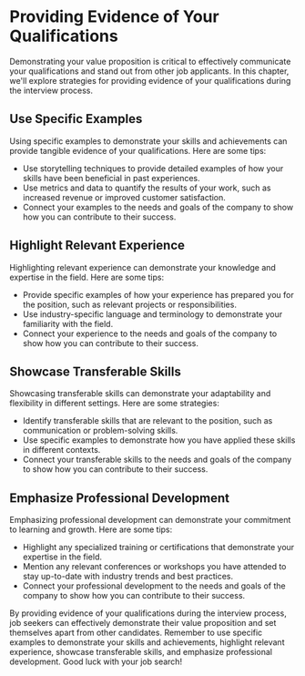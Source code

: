 Providing Evidence of Your Qualifications
==========================================================================================

Demonstrating your value proposition is critical to effectively communicate your qualifications and stand out from other job applicants. In this chapter, we'll explore strategies for providing evidence of your qualifications during the interview process.

Use Specific Examples
---------------------

Using specific examples to demonstrate your skills and achievements can provide tangible evidence of your qualifications. Here are some tips:

* Use storytelling techniques to provide detailed examples of how your skills have been beneficial in past experiences.
* Use metrics and data to quantify the results of your work, such as increased revenue or improved customer satisfaction.
* Connect your examples to the needs and goals of the company to show how you can contribute to their success.

Highlight Relevant Experience
-----------------------------

Highlighting relevant experience can demonstrate your knowledge and expertise in the field. Here are some tips:

* Provide specific examples of how your experience has prepared you for the position, such as relevant projects or responsibilities.
* Use industry-specific language and terminology to demonstrate your familiarity with the field.
* Connect your experience to the needs and goals of the company to show how you can contribute to their success.

Showcase Transferable Skills
----------------------------

Showcasing transferable skills can demonstrate your adaptability and flexibility in different settings. Here are some strategies:

* Identify transferable skills that are relevant to the position, such as communication or problem-solving skills.
* Use specific examples to demonstrate how you have applied these skills in different contexts.
* Connect your transferable skills to the needs and goals of the company to show how you can contribute to their success.

Emphasize Professional Development
----------------------------------

Emphasizing professional development can demonstrate your commitment to learning and growth. Here are some tips:

* Highlight any specialized training or certifications that demonstrate your expertise in the field.
* Mention any relevant conferences or workshops you have attended to stay up-to-date with industry trends and best practices.
* Connect your professional development to the needs and goals of the company to show how you can contribute to their success.

By providing evidence of your qualifications during the interview process, job seekers can effectively demonstrate their value proposition and set themselves apart from other candidates. Remember to use specific examples to demonstrate your skills and achievements, highlight relevant experience, showcase transferable skills, and emphasize professional development. Good luck with your job search!
